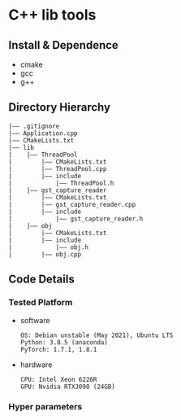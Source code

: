 C++ lib tools
===

## Install & Dependence
- cmake
- gcc
- g++

## Directory Hierarchy
```
|—— .gitignore
|—— Application.cpp
|—— CMakeLists.txt
|—— lib
|    |—— ThreadPool
|        |—— CMakeLists.txt
|        |—— ThreadPool.cpp
|        |—— include
|            |—— ThreadPool.h
|    |—— gst_capture_reader
|        |—— CMakeLists.txt
|        |—— gst_capture_reader.cpp
|        |—— include
|            |—— gst_capture_reader.h
|    |—— obj
|        |—— CMakeLists.txt
|        |—— include
|            |—— obj.h
|        |—— obj.cpp
```
## Code Details
### Tested Platform
- software
  ```
  OS: Debian unstable (May 2021), Ubuntu LTS
  Python: 3.8.5 (anaconda)
  PyTorch: 1.7.1, 1.8.1
  ```
- hardware
  ```
  CPU: Intel Xeon 6226R
  GPU: Nvidia RTX3090 (24GB)
  ```
### Hyper parameters
```
```
